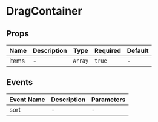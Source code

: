 # DragContainer

## Props

<!-- @vuese:DragContainer:props:start -->
|Name|Description|Type|Required|Default|
|---|---|---|---|---|
|items|-|`Array`|`true`|-|

<!-- @vuese:DragContainer:props:end -->


## Events

<!-- @vuese:DragContainer:events:start -->
|Event Name|Description|Parameters|
|---|---|---|
|sort|-|-|

<!-- @vuese:DragContainer:events:end -->
